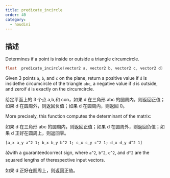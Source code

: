 ```yaml
---
title: predicate_incircle
order: 40
category:
  - houdini
---
```

    
## 描述

Determines if a point is inside or outside a triangle circumcircle.

```c
float  predicate_incircle(vector2 a, vector2 b, vector2 c, vector2 d)
```

Given 3 points `a`, `b`, and `c` on the plane, return a positive value if `d`
is insidethe circumcircle of the triangle `abc`, a negative value if `d` is
outside, and zeroif `d` is exactly on the circumcircle.

给定平面上的 3 个点 a,b,和 con，如果 d 在三角形 abc 的圆周内，则返回正值；如果 d 在圆周外，则返回负值；如果 d 在圆周内，则返回 0。

More precisely, this function computes the determinant of the matrix:

如果 d 在三角形 abc 的圆周内，则返回正值；如果 d 在圆周外，则返回负值；如果 d 正好在圆周上，则返回零。

    [a_x a_y a^2 1; b_x b_y b^2 1; c_x c_y c^2 1; d_x d_y d^2 1]

â¦with a guaranteedcorrect sign, where `a^2`, `b^2`, `c^2`, and `d^2` are the
squared lengths of therespective input vectors.

如果 d 正好在圆周上，则返回正值。
